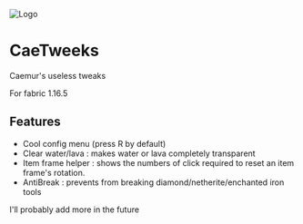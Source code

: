 ![Logo](https://cdn.discordapp.com/attachments/735439950647918612/848206055149666324/icon.png)
# CaeTweeks
Caemur's useless tweaks

For fabric 1.16.5

## Features
- Cool config menu (press R by default)
- Clear water/lava : makes water or lava completely transparent
- Item frame helper : shows the numbers of click required to reset an item frame's rotation.
- AntiBreak : prevents from breaking diamond/netherite/enchanted iron tools

I'll probably add more in the future